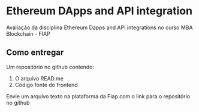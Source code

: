 # Ethereum DApps and API integration

Avaliação da disciplina Ethereum Dapps and API integrations no curso MBA Blockchain - FIAP

## Como entregar

Um repositório no github contendo:
1. O arquivo READ.me
2. Código fonte do frontend

Envie um arquivo texto na plataforma da Fiap com o link para o repositório no github


